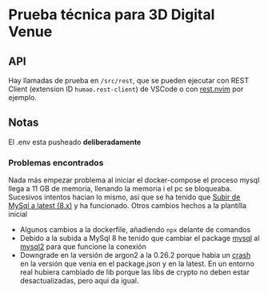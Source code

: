 
# Prueba técnica para 3D Digital Venue

## API

Hay llamadas de prueba en `/src/rest`, que se pueden ejecutar con REST Client (extension ID `humao.rest-client`) de VSCode o con [rest.nvim](https://github.com/rest-nvim/rest.nvim) por ejemplo.

## Notas

El .env esta pusheado **deliberadamente**

### Problemas encontrados

Nada más empezar problema al iniciar el docker-compose el proceso mysql llega a 11 GB de memoria, llenando la memoria i el pc se bloqueaba. Sucesivos intentos hacian lo mismo, asi que se ha tenido que [Subir de MySql a latest (8.x)](https://stackoverflow.com/questions/52815608/er-not-supported-auth-mode-client-does-not-support-authentication-protocol-requ) y ha funcionado. Otros cambios hechos a la plantilla inicial

- Algunos cambios a la dockerfile, añadiendo `npx` delante de comandos
- Debido a la subida a MySql 8 he tenido que cambiar el package [mysql](https://www.npmjs.com/package/mysql) al [mysql2](https://www.npmjs.com/package/mysql2) para que funcione la conexión
- Downgrade en la versión de argon2 a la 0.26.2 porque habia un [crash](https://stackoverflow.com/questions/42482817/node-js-argon2-password-hash-crashes-app-after-reaching-100-of-cpu) en la versión que venia en el package.json y en la latest. En un entorno real hubiera cambiado de lib porque las libs de crypto no deben estar desactualizadas, pero aqui da igual.


